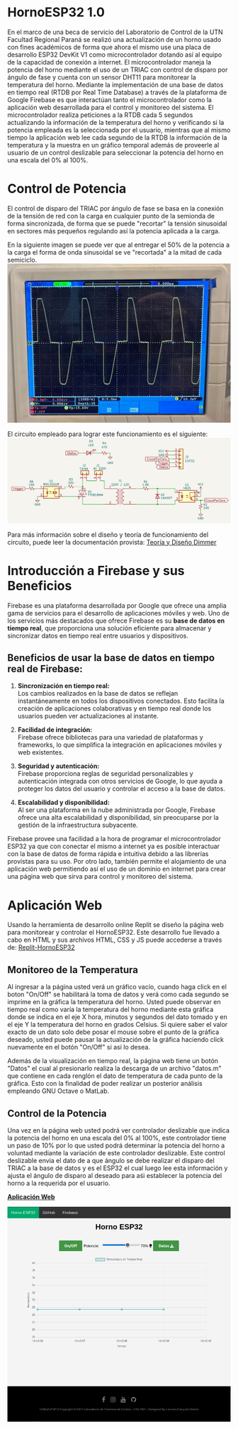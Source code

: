 # HornoESP32 1.0

En el marco de una beca de servicio del Laboratorio de Control de la UTN Facultad Regional Paraná se realizó una actualización de un horno usado con fines académicos de forma que ahora el mismo use una placa de desarrollo ESP32 DevKit V1 como microcontrolador dotando así al equipo de la capacidad de conexión a internet. El microcontrolador maneja la potencia del horno mediante el uso de un TRIAC con control de disparo por ángulo de fase y cuenta con un sensor DHT11 para monitorear la temperatura del horno. Mediante la implementación de una base de datos en tiempo real (RTDB por Real Time Database) a través de la plataforma de Google Firebase es que interactúan tanto el microcontrolador como la aplicación web desarrollada para el control y monitoreo del sistema. El microcontrolador realiza peticiones a la RTDB cada 5 segundos actualizando la información de la temperatura del horno y verificando si la potencia empleada es la seleccionada por el usuario, mientras que al mismo tiempo la aplicación web lee cada segundo de la RTDB la información de la temperatura y la muestra en un gráfico temporal además de proveerle al usuario de un control deslizable para seleccionar la potencia del horno en una escala del 0% al 100%.

# Control de Potencia

El control de disparo del TRIAC por ángulo de fase se basa en la conexión de la tensión de red con la carga en cualquier punto de la semionda de forma sincronizada, de forma que se puede "recortar" la tensión sinusoidal en sectores más pequeños regulando así la potencia aplicada a la carga.

En la siguiente imagen se puede ver que al entregar el 50% de la potencia a la carga el forma de onda sinusoidal se ve "recortada" a la mitad de cada semiciclo.
![Forma de Onda con 50% de la Potencia](https://github.com/ezequiel1611/horno_sdc/blob/main/Images/tension_salida_50.jpeg)

El circuito empleado para lograr este funcionamiento es el siguiente:
![Circuito](https://github.com/ezequiel1611/horno_sdc/blob/main/Images/circuit_diagram.png)

Para más información sobre el diseño y teoría de funcionamiento del circuito, puede leer la documentación provista: [Teoría y Diseño Dimmer](https://github.com/ezequiel1611/horno_sdc/blob/main/Dimmer/TP2_Potencia.pdf)

# Introducción a Firebase y sus Beneficios

Firebase es una plataforma desarrollada por Google que ofrece una amplia gama de servicios para el desarrollo de aplicaciones móviles y web. Uno de los servicios más destacados que ofrece Firebase es su **base de datos en tiempo real**, que proporciona una solución eficiente para almacenar y sincronizar datos en tiempo real entre usuarios y dispositivos.

## Beneficios de usar la base de datos en tiempo real de Firebase:

1. **Sincronización en tiempo real:**  
   Los cambios realizados en la base de datos se reflejan instantáneamente en todos los dispositivos conectados. Esto facilita la creación de aplicaciones colaborativas y en tiempo real donde los usuarios pueden ver actualizaciones al instante.

2. **Facilidad de integración:**  
   Firebase ofrece bibliotecas para una variedad de plataformas y frameworks, lo que simplifica la integración en aplicaciones móviles y web existentes.

3. **Seguridad y autenticación:**  
   Firebase proporciona reglas de seguridad personalizables y autenticación integrada con otros servicios de Google, lo que ayuda a proteger los datos del usuario y controlar el acceso a la base de datos.

4. **Escalabilidad y disponibilidad:**  
   Al ser una plataforma en la nube administrada por Google, Firebase ofrece una alta escalabilidad y disponibilidad, sin preocuparse por la gestión de la infraestructura subyacente.

Firebase provee una facilidad a la hora de programar el microcontrolador ESP32 ya que con conectar el mismo a internet ya es posible interactuar con la base de datos de forma rápida e intuitiva debido a las librerías provistas para su uso. Por otro lado, también permite el alojamiento de una aplicación web permitiendo así el uso de un dominio en internet para crear una página web que sirva para control y monitoreo del sistema.

# Aplicación Web

Usando la herramienta de desarrollo online Replit se diseño la página web para monitorear y controlar el HornoESP32. Este desarrollo fue llevado a cabo en HTML y sus archivos HTML, CSS y JS puede accederse a través de: [Replit-HornoESP32](https://replit.com/@lautaroezequie3/HornoSDC)

## Monitoreo de la Temperatura

Al ingresar a la página usted verá un gráfico vacío, cuando haga click en el boton "On/Off" se habilitará la toma de datos y verá como cada segundo se imprime en la gráfica la temperatura del horno. Usted puede observar en tiempo real como varía la temperatura del horno mediante esta gráfica donde se indica en el eje X hora, minutos y segundos del dato tomado y en el eje Y la temperatura del horno en grados Celsius. Si quiere saber el valor exacto de un dato solo debe posar el mouse sobre el punto de la gráfica deseado, usted puede pausar la actualización de la gráfica haciendo click nuevamente en el botón "On/Off" si así lo desea.

Además de la visualización en tiempo real, la página web tiene un botón "Datos" el cual al presionarlo realiza la descarga de un archivo "datos.m" que contiene en cada renglón el dato de temperatura de cada punto de la gráfica. Esto con la finalidad de poder realizar un posterior análisis empleando GNU Octave o MatLab.

## Control de la Potencia

Una vez en la página web usted podrá ver controlador deslizable que indica la potencia del horno en una escala del 0% al 100%, este controlador tiene un paso de 10% por lo que usted podrá determinar la potencia del horno a voluntad mediante la variación de este controlador deslizable. Este control deslizable envia el dato de a que ángulo se debe realizar el disparo del TRIAC a la base de datos y es el ESP32 el cual luego lee esta información y ajusta el ángulo de disparo al deseado para aśi establecer la potencia del horno a la requerida por el usuario.

**[Aplicación Web](https://horno-sdc.web.app/)**

![preview app web](https://github.com/ezequiel1611/horno_sdc/blob/main/Images/webapp_preview.png)
